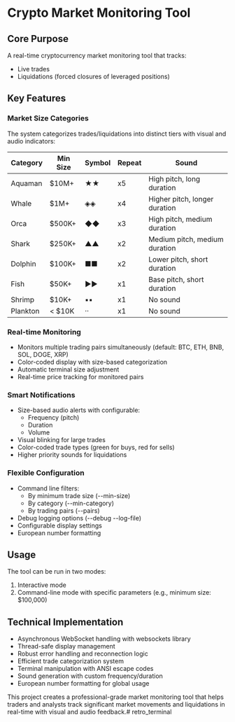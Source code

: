 # Crypto Market Monitoring Tool

## Core Purpose
A real-time cryptocurrency market monitoring tool that tracks:
- Live trades
- Liquidations (forced closures of leveraged positions)

## Key Features

### Market Size Categories
The system categorizes trades/liquidations into distinct tiers with visual and audio indicators:

| Category | Min Size | Symbol | Repeat | Sound |
|----------|----------|--------|--------|-------|
| Aquaman | $10M+ | ★★ | x5 | High pitch, long duration |
| Whale | $1M+ | ◈◈ | x4 | Higher pitch, longer duration |
| Orca | $500K+ | ◆◆ | x3 | High pitch, medium duration |
| Shark | $250K+ | ▲▲ | x2 | Medium pitch, medium duration |
| Dolphin | $100K+ | ■■ | x2 | Lower pitch, short duration |
| Fish | $50K+ | ►► | x1 | Base pitch, short duration |
| Shrimp | $10K+ | ▪▪ | x1 | No sound |
| Plankton | < $10K | ·· | x1 | No sound |

### Real-time Monitoring
- Monitors multiple trading pairs simultaneously (default: BTC, ETH, BNB, SOL, DOGE, XRP)
- Color-coded display with size-based categorization
- Automatic terminal size adjustment
- Real-time price tracking for monitored pairs

### Smart Notifications
- Size-based audio alerts with configurable:
  * Frequency (pitch)
  * Duration
  * Volume
- Visual blinking for large trades
- Color-coded trade types (green for buys, red for sells)
- Higher priority sounds for liquidations

### Flexible Configuration
- Command line filters:
  * By minimum trade size (--min-size)
  * By category (--min-category)
  * By trading pairs (--pairs)
- Debug logging options (--debug --log-file)
- Configurable display settings
- European number formatting

## Usage
The tool can be run in two modes:
1. Interactive mode
2. Command-line mode with specific parameters (e.g., minimum size: $100,000)

## Technical Implementation
- Asynchronous WebSocket handling with websockets library
- Thread-safe display management
- Robust error handling and reconnection logic
- Efficient trade categorization system
- Terminal manipulation with ANSI escape codes
- Sound generation with custom frequency/duration
- European number formatting for global usage

This project creates a professional-grade market monitoring tool that helps traders and analysts track significant market movements and liquidations in real-time with visual and audio feedback.# retro_terminal
